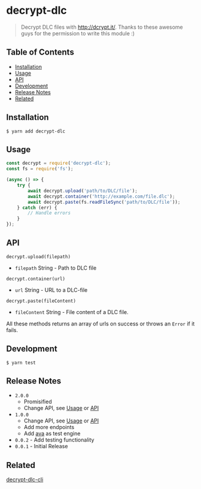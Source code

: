 # decrypt-dlc

> Decrypt DLC files with http://dcrypt.it/.
> Thanks to these awesome guys for the permission to write this module :)

## Table of Contents

- [Installation](#installation)
- [Usage](#usage)
- [API](#api)
- [Development](#development)
-	[Release Notes](#release-notes)
- [Related](#related)


## Installation

```
$ yarn add decrypt-dlc
```

## Usage

``` js
const decrypt = require('decrypt-dlc');
const fs = require('fs');

(async () => {
	try {
		await decrypt.upload('path/to/DLC/file');
		await decrypt.container('http://example.com/file.dlc');
		await decrypt.paste(fs.readFileSync('path/to/DLC/file'));
	} catch (err) {
		// Handle errors
	}
});
```

## API

```decrypt.upload(filepath)```
- ```filepath``` String - Path to DLC file

```decrypt.container(url)```
- ```url``` String - URL to a DLC-file

```decrypt.paste(fileContent)```
- ```fileContent``` String - File content of a DLC file.

All these methods returns an array of urls on success or throws an `Error` if it fails.

## Development

```
$ yarn test
```

## Release Notes

- ```2.0.0```
	- Promisified
	- Change API, see [Usage](#usage) or [API](#api)
- ```1.0.0```
  - Change API, see [Usage](#usage) or [API](#api)
  - Add more endpoints
  - Add [ava](https://www.npmjs.com/package/ava) as test engine
- ```0.0.2``` - Add testing functionality
- ```0.0.1``` - Initial Release

## Related

[decrypt-dlc-cli](https://github.com/sydev/decrypt-dlc-cli)
